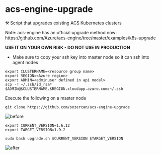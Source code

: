 # acs-engine-upgrade
⚒ Script that upgrades existing ACS Kubernetes clusters

Note: acs-engine has an official upgrade method now: https://github.com/Azure/acs-engine/tree/master/examples/k8s-upgrade

__USE IT ON YOUR OWN RISK - DO NOT USE IN PRODUCTION__

* Make sure to copy your ssh key into master node so it can ssh into agent nodes

```
export CLUSTERNAME=<resource group name>
export REGION=<Azure region>
export ADMIN=<adminuser defined in api model>
scp -r ~/.ssh/id_rsa* $ADMIN@$CLUSTERNAME.$REGION.cloudapp.azure.com:~/.ssh
```

Execute the following on a master node

```
git clone https://github.com/sozercan/acs-engine-upgrade
```


![before](http://i.imgur.com/Oz2pvFC.png)

```
export CURRENT_VERSION=1.6.12
export TARGET_VERSION=1.9.2

sudo bash upgrade.sh $CURRENT_VERSION $TARGET_VERSION
```

![after](http://i.imgur.com/2OjihLM.png)

